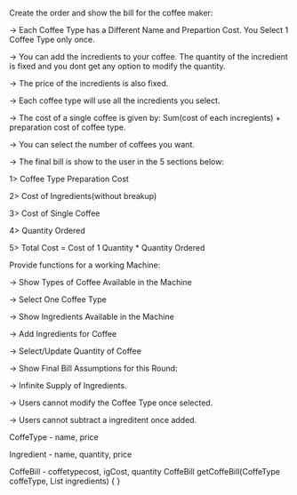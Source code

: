 Create the order and show the bill for the coffee maker: 

-> Each Coffee Type has a Different Name and Prepartion Cost. You Select 1 Coffee Type only once.
 
-> You can add the incredients to your coffee. The quantity of the incredient is fixed and you dont get any option to modify the quantity. 

-> The price of the incredients is also fixed. 

-> Each coffee type will use all the incredients you select.

-> The cost of a single coffee is given by: Sum(cost of each incregients) + preparation cost of coffee type.

-> You can select the number of coffees you want. 

-> The final bill is show to the user in the 5 sections below: 

1> Coffee Type Preparation Cost 

2> Cost of Ingredients(without breakup) 

3> Cost of Single Coffee

4> Quantity Ordered 

5> Total Cost = Cost of 1 Quantity * Quantity Ordered 

Provide functions for a working Machine: 

-> Show Types of Coffee Available in the Machine 

-> Select One Coffee Type 

-> Show Ingredients Available in the Machine

-> Add Ingredients for Coffee 

-> Select/Update Quantity of Coffee 

-> Show Final Bill Assumptions for this Round: 

-> Infinite Supply of Ingredients. 

-> Users cannot modify the Coffee Type once selected. 

-> Users cannot subtract a ingreditent once added. 


CoffeType - name, price

Ingredient - name, quantity, price

CoffeBill - coffetypecost, igCost, quantity 
CoffeBill getCoffeBill(CoffeType coffeType, List<Ingredients> ingredients) { } 
